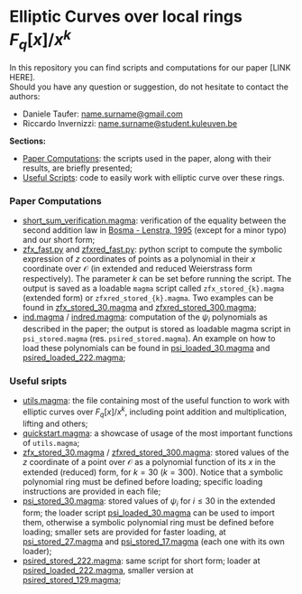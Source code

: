 # Elliptic Curves over local rings $F_q[x]/x^k$

In this repository you can find scripts and computations for our paper [LINK HERE].   
Should you have any question or suggestion, do not hesitate to contact the authors:
- Daniele Taufer: name.surname@gmail.com
- Riccardo Invernizzi: name.surname@student.kuleuven.be

**Sections:**
- [Paper Computations](https://github.com/r98inver/ec-local-rings#paper-computations): the scripts used in the paper, along with their results, are briefly presented;
- [Useful Scripts](): code to easily work with elliptic curve over these rings.

### Paper Computations
- [short_sum_verification.magma](https://github.com/r98inver/ec-local-rings/blob/main/short_sum_verification.magma): verification of the equality between the second addition law in [Bosma - Lenstra, 1995](https://www.math.ru.nl/~bosma/pubs/JNT1995.pdf) (except for a minor typo) and our short form;
- [zfx_fast.py](zfx_fast.py) and [zfxred_fast.py](zfxred_fast.py): python script to compute the symbolic expression of $z$ coordinates of points as a polynomial in their $x$ coordinate over $\mathcal{O}$ (in extended and reduced Weierstrass form respectively). The parameter $k$ can be set before running the script. The output is saved as a loadable `magma` script called `zfx_stored_{k}.magma` (extended form) or `zfxred_stored_{k}.magma`. Two examples can be found in [zfx_stored_30.magma](zfx_stored_30.magma) and [zfxred_stored_300.magma](zfx_stored_30.magma);
- [ind.magma](ind.magma) / [indred.magma](indred.magma): computation of the $\psi_i$ polynomials as described in the paper; the output is stored as loadable magma script in `psi_stored.magma` (res. `psired_stored.magma`). An example on how to load these polynomials can be found in [psi_loaded_30.magma](psi_loaded_30.magma) and [psired_loaded_222.magma](psired_loaded_222.magma);

### Useful sripts

- [utils.magma](utils.magma): the file containing most of the useful function to work with elliptic curves over $F_q[x]/x^k$, including point addition and multiplication, lifting and others;
- [quickstart.magma](quickstart.magma): a showcase of usage of the most important functions of `utils.magma`;
- [zfx_stored_30.magma](zfx_stored_30.magma) / [zfxred_stored_300.magma](zfx_stored_30.magma): stored values of the $z$ coordinate of a point over $\mathcal{O}$ as a polynomial function of its $x$ in the extended (reduced) form, for $k=30$ ($k=300$). Notice that a symbolic polynomial ring must be defined before loading; specific loading instructions are provided in each file;
- [psi_stored_30.magma](psi_stored_30.magma): stored values of $\psi_i$ for $i \leq 30$ in the extended form; the loader script [psi_loaded_30.magma](psi_loaded_30.magma) can be used to import them, otherwise a symbolic polynomial ring must be defined before loading; smaller sets are provided for faster loading, at [psi_stored_27.magma](psi_stored_27.magma) and [psi_stored_17.magma](psi_stored_17.magma) (each one with its own loader);
- [psired_stored_222.magma](psired_stored_222.magma): same script for short form; loader at [psired_loaded_222.magma](psired_loaded_222.magma), smaller version at [psired_stored_129.magma](psired_stored_129.magma);
